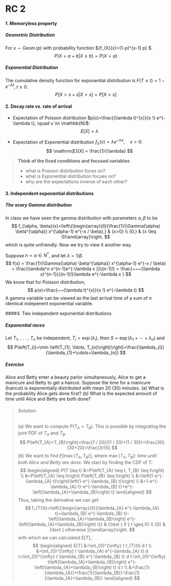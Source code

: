 # RC 2



#### 1. Memoryless property

##### Geometric Distribution

For ${x \sim \operatorname{Geom}(p)}$ with probability function ${f_{X}(x)=(1-p)^{x-1} p} $.
$$
{P(X=a+b | X \geq b)=P(X=a)}
$$

##### Exponential Distribution

The cumulative density function for exponential distribution is $F(T \leq t) = 1-e^{-\lambda t}$, $t \geq 0$.
$$
P[X>x+s | X>x]=P[X>s]
$$


#### 2. Decay rate vs. rate of arrival

- Expectation of Poisson distribution $p(x)=\frac{(\lambda t)^{x}}{x !} e^{-\lambda t}, \quad x \in \mathbb{N}$:
  $$
  E[X]= \lambda
  $$
  

- Expectation of Exponential distribution $f_\lambda(x) = \lambda e^{-\lambda x}, \quad x>0$:
  $$
  \mathrm{E}[X] = \frac{1}{\lambda}
  $$

> **Think of the fixed conditions and focused variables**:
>
> - what is Poisson distribution foces on?
> - what is Exponential distribution focues on?
> - why are the expectations inverse of each other?



#### 3. Independent exponential distributions

##### The scary Gamma distribution

In class we have seen the gamma distribution with parameters $\alpha, \beta$ to be
$$
f_{\alpha, \beta}(x)=\left\{\begin{array}{ll}{\frac{1}{\Gamma(\alpha) \beta^{\alpha}} x^{\alpha-1} e^{-x / \beta},} & {x>0} \\ {0,} & {x \leq 0}\end{array}\right.
$$
which is quite unfriendly. Now we try to view it another way.

Suppose $n = \alpha\in N^*$, and let $\lambda = 1/\beta$. 
$$
f(x) = \frac{1}{\Gamma(\alpha) \beta^{\alpha}} x^{\alpha-1} e^{-x / \beta} = \frac{\lambda^n x^{n-1}e^{-\lambda x }}{(n-1)!} = \frac{~~~(\lambda x)^{n-1}}{(n-1)!}\lambda e^{-\lambda x }
$$
We know that for Poisson distribution,
$$
p(x)=\frac{~~(\lambda t)^{x}}{x !} e^{-\lambda t}
$$
A gamma variable can be viewed as the last arrival time of a sum of $n$ identical indepenent exponential variable.

####4. Two independent exponential distributions

##### Exponential races

Let $T_1$, . . . , $T_n$ be independent, $T_{i}=\exp\left(\lambda_{i}\right)$, then $S=\exp\left(\lambda_{1}+\cdots+\lambda_{n}\right)$ and
$$
P\left(T_{i}=\min \left(T_{1}, \ldots, T_{n}\right)\right)=\frac{\lambda_{i}}{\lambda_{1}+\cdots+\lambda_{n}}
$$

##### Exercise

Alice and Betty enter a beauty parlor simultaneously, Alice to get a manicure and Betty to get a haircut. Suppose the time for a manicure (haircut) is exponentially distributed with mean 20 (30) minutes.
(a) What is the probability Alice gets done first?
(b) What is the expected amount of time until Alice and Betty are both done?

> ###### Solution:
>
> (a) We want to compute $P(T_A < T_B)$. This is possible by integrating the joint PDF of $T_A$ and $T_B$. 
> $$
> P\left(T_{A}<T_{B}\right)=\frac{1 / 20}{(1 / 20)+(1 / 30)}=\frac{30}{30+20}=\frac{3}{5}
> $$
> (b) We want to find $E\left[\max \left\{T_{A}, T_{B}\right\}\right]$, where  $\max \left\{T_{A}, T_{B}\right\}$: *time until both Alice and Betty are done*. 
> We start by finding the CDF of T:
> $$
> \begin{aligned} P(T \leq t) &=P\left(T_{A} \leq t, T_{B} \leq t\right) \\ &=P\left(T_{A} \leq t\right) P\left(T_{B} \leq t\right) \\ &=\left(1-e^{-\lambda_{A} t}\right)\left(1-e^{-\lambda_{B} t}\right) \\ &=1-e^{-\lambda_{A} t}-e^{-\lambda_{B} t}+e^{-\left(\lambda_{A}+\lambda_{B}\right) t} \end{aligned}
> $$
> Thus, taking the derivative we can get 
> $$
> f_{T}(t)=\left\{\begin{array}{ll}{\lambda_{A} e^{-\lambda_{A} t}+\lambda_{B} e^{-\lambda_{B} t}-\left(\lambda_{A}+\lambda_{B}\right) e^{-\left(\lambda_{A}+\lambda_{B}\right) t}} & {\text { if } t \geq 0} \\ {0} & {\text { otherwise }}\end{array}\right.
> $$
> with which we can calculated $E[T]$,
> $$
> \begin{aligned} E[T] &=\int_{0}^{\infty} t f_{T}(t) d t \\ &=\int_{0}^{\infty} t \lambda_{A} e^{-\lambda_{A} t} d t+\int_{0}^{\infty} t \lambda_{B} e^{-\lambda_{B} t} d t-\int_{0}^{\infty} t\left(\lambda_{A}+\lambda_{B}\right) e^{-\left(\lambda_{A}+\lambda_{B}\right) t} d t \\ &=\frac{1}{\lambda_{A}}+\frac{1}{\lambda_{B}}-\frac{1}{\lambda_{A}+\lambda_{B}} \end{aligned}
> $$

